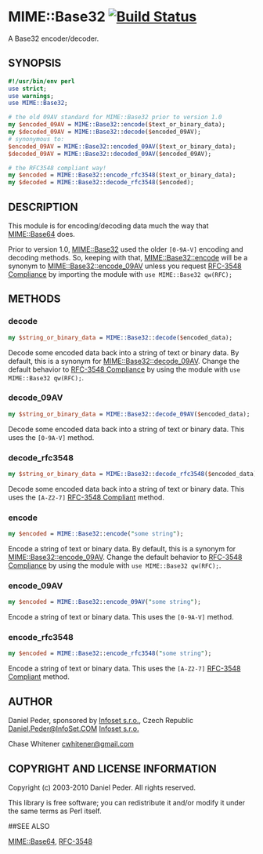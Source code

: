 # MIME::Base32 [![Build Status](https://travis-ci.org/genio/p5-mime-base32.svg?branch=master)](https://travis-ci.org/genio/p5-mime-base32)

A Base32 encoder/decoder.

## SYNOPSIS
```perl
#!/usr/bin/env perl
use strict;
use warnings;
use MIME::Base32;

# the old 09AV standard for MIME::Base32 prior to version 1.0
my $encoded_09AV = MIME::Base32::encode($text_or_binary_data);
my $decoded_09AV = MIME::Base32::decode($encoded_09AV);
# synonymous to:
$encoded_09AV = MIME::Base32::encoded_09AV($text_or_binary_data);
$decoded_09AV = MIME::Base32::decoded_09AV($encoded_09AV);

# the RFC3548 compliant way!
my $encoded = MIME::Base32::encode_rfc3548($text_or_binary_data);
my $decoded = MIME::Base32::decode_rfc3548($encoded);
```

## DESCRIPTION
This module is for encoding/decoding data much the way that [MIME::Base64](https://metacpan.org/pod/MIME::Base64) does.

Prior to version 1.0, [MIME::Base32](https://github.com/genio/p5-mime-base32) used the older ```[0-9A-V]``` encoding and decoding methods. So, keeping with that, [MIME::Base32::encode](#encode) will be a synonym to [MIME::Base32::encode_09AV](#encode_09AV) unless you request [RFC-3548 Compliance](https://tools.ietf.org/html/rfc3548#section-5) by importing the module with ```use MIME::Base32 qw(RFC);```

## METHODS

### decode

```perl
my $string_or_binary_data = MIME::Base32::decode($encoded_data);
```

Decode some encoded data back into a string of text or binary data.  By default, this is a synonym for [MIME::Base32::decode_09AV](#decode_09AV).
Change the default behavior to [RFC-3548 Compliance](https://tools.ietf.org/html/rfc3548#section-5) by using the module with ```use MIME::Base32 qw(RFC);```.

### decode_09AV

```perl
my $string_or_binary_data = MIME::Base32::decode_09AV($encoded_data);
```

Decode some encoded data back into a string of text or binary data. This uses the ```[0-9A-V]``` method.

### decode_rfc3548

```perl
my $string_or_binary_data = MIME::Base32::decode_rfc3548($encoded_data);
```
Decode some encoded data back into a string of text or binary data. This uses the ```[A-Z2-7]``` [RFC-3548 Compliant](https://tools.ietf.org/html/rfc3548#section-5) method.

### encode

```perl
my $encoded = MIME::Base32::encode("some string");
```

Encode a string of text or binary data.  By default, this is a synonym for [MIME::Base32::encode_09AV](#encode_09AV).
Change the default behavior to [RFC-3548 Compliance](https://tools.ietf.org/html/rfc3548#section-5) by
using the module with ```use MIME::Base32 qw(RFC);```.

### encode_09AV

```perl
my $encoded = MIME::Base32::encode_09AV("some string");
```

Encode a string of text or binary data. This uses the ```[0-9A-V]``` method.

### encode_rfc3548

```perl
my $encoded = MIME::Base32::encode_rfc3548("some string");
```

Encode a string of text or binary data. This uses the ```[A-Z2-7]``` [RFC-3548 Compliant](https://tools.ietf.org/html/rfc3548#section-5) method.


## AUTHOR

Daniel Peder, sponsored by [Infoset s.r.o.](http://www.infoset.com), Czech Republic
<Daniel.Peder@InfoSet.COM> [Infoset s.r.o.](http://www.infoset.com)

Chase Whitener <cwhitener@gmail.com>

## COPYRIGHT AND LICENSE INFORMATION

Copyright (c) 2003-2010 Daniel Peder.  All rights reserved.

This library is free software; you can redistribute it and/or
modify it under the same terms as Perl itself.

##SEE ALSO

[MIME::Base64](https://metacpan.org/pod/MIME::Base64), [RFC-3548](https://tools.ietf.org/html/rfc3548#section-5)
